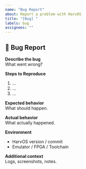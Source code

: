 ```yaml
---
name: "Bug Report"
about: Report a problem with HarvOS
title: "[Bug] "
labels: bug
assignees: ""
---
```


## 🐛 Bug Report

**Describe the bug**  
What went wrong?

**Steps to Reproduce**  
1. …  
2. …  
3. …  

**Expected behavior**  
What should happen.

**Actual behavior**  
What actually happened.

**Environment**  
- HarvOS version / commit
- Emulator / FPGA / Toolchain

**Additional context**  
Logs, screenshots, notes.
